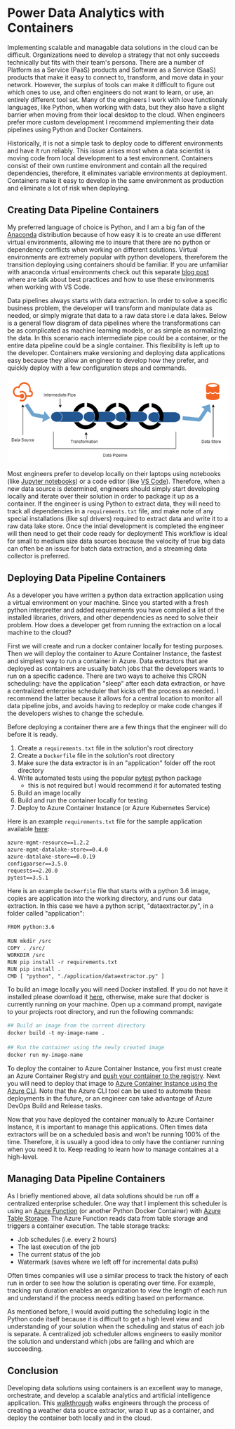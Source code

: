 # Power Data Analytics with Containers

Implementing scalable and managable data solutions in the cloud can be difficult. Organizations need to develop a strategy that not only succeeds technically but fits with their team's persona. There are a number of Platform as a Service (PaaS) products and Software as a Service (SaaS) products that make it easy to connect to, transform, and move data in your network. However, the surplus of tools can make it difficult to figure out which ones to use, and often engineers do not want to learn, or use, an entirely different tool set. Many of the engineers I work with love functionaly languages, like Python, when working with data, but they also have a slight barrier when moving from their local desktop to the cloud. When engineers prefer more custom development I recommend implementing their data pipelines using Python and Docker Containers.  

Historically, it is not a simple task to deploy code to different environments and have it run reliably. This issue arises most when a data scientist is moving code from local development to a test environment. Containers consist of their own runtime environment and contain all the required dependencies, therefore, it eliminates variable environments at deployment. Containers make it easy to develop in the same environment as production and eliminate a lot of risk when deploying.  

## Creating Data Pipeline Containers 
My preferred language of choice is Python, and I am a big fan of the [Anaconda](https://www.anaconda.com/) distribution because of how easy it is to create an use different virtual environments, allowing me to insure that there are no python or dependency conflicts when working on different solutions. Virtual environments are extremely popular with python developers, thereforem the transition deploying using containers should be familiar. If you are unfamiliar with anaconda virtual environments check out this separate [blog post](./AnacondaEnvironmentsUsingVSCode.md) where are talk about best practices and how to use these environments when working with VS Code.  

Data pipelines always starts with data extraction. In order to solve a specific business problem, the developer will transform and manipulate data as needed, or simply migrate that data to a raw data store i.e data lakes. Below is a general flow diagram of data pipelines where the transformations can be as complicated as machine learning models, or as simple as normalizing the data. In this scenario each intermediate pipe could be a container, or the entire data pipeline could be a single container. This flexibility is left up to the developer. Containers make versioning and deploying data applications easy because they allow an engineer to develop how they prefer, and quickly deploy with a few configuration steps and commands. 

![](./imgs/GeneralDataPipeline.png)

Most engineers prefer to develop locally on their laptops using notebooks (like [Jupyter notebooks](https://jupyter.org/)) or a code editor (like [VS Code](https://code.visualstudio.com/)). Therefore, when a new data source is determined, engineers should simply start developing locally and iterate over their solution in order to package it up as a container. If the engineer is using Python to extract data, they will need to track all dependencies in a `requirements.txt` file, and make note of any special installations (like sql drivers) required to extract data and write it to a raw data lake store. Once the intial development is completed the engineer will then need to get their code ready for deployment! This workflow is ideal for small to medium size data sources because the velocity of true big data can often be an issue for batch data extraction, and a streaming data collector is preferred. 

## Deploying Data Pipeline Containers
As a developer you have written a python data extraction application using a virtual environment on your machine. Since you started with a fresh python interpretter and added requirements you have compiled a list of the installed libraries, drivers, and other dependencies as need to solve their problem. How does a developer get from running the extraction on a local machine to the cloud? 

First we will create and run a docker container locally for testing purposes. Then we will deploy the container to Azure Container Instance, the fastest and simplest way to run a container in Azure. Data extractors that are deployed as containers are usually batch jobs that the developers wants to run on a specific cadence. There are two ways to acheive this CRON scheduling: have the application "sleep" after each data extraction, or have a centralized enterprise scheduler that kicks off the process as needed. I recommend the latter because it allows for a central location to monitor all data pipeline jobs, and avoids having to redeploy or make code changes if the developers wishes to change the schedule.  

Before deploying a container there are a few things that the engineer will do before it is ready.  
1. Create a `requirements.txt` file in the solution's root directory
1. Create a `Dockerfile` file in the solution's root directory
1. Make sure the data extractor is in an "application" folder off the root directory
1. Write automated tests using the popular [pytest](https://pypi.org/project/pytest/) python package 
    - this is not required but I would recommend it for automated testing
1. Build an image locally
1. Build and run the container locally for testing
1. Deploy to Azure Container Instance (or Azure Kubernetes Service)  


Here is an example `requirements.txt` file for the sample application available [here](/code/requirements.txt):  
```
azure-mgmt-resource==1.2.2
azure-mgmt-datalake-store==0.4.0
azure-datalake-store==0.0.19
configparser==3.5.0
requests==2.20.0
pytest==3.5.1
```


Here is an example `Dockerfile` file that starts with a python 3.6 image, copies are application into the working directory, and runs our data extraction. In this case we have a python script, "dataextractor.py", in a folder called "application":   
```
FROM python:3.6

RUN mkdir /src
COPY . /src/
WORKDIR /src
RUN pip install -r requirements.txt
RUN pip install .
CMD [ "python", "./application/dataextractor.py" ]
```

To build an image locally you will need Docker installed. If you do not have it installed please download it [here](https://www.docker.com/get-started), otherwise, make sure that docker is currently running on your machine. Open up a command prompt, navigate to your projects root directory, and run the following commands:  
```python
## Build an image from the current directory
docker build -t my-image-name .

## Run the container using the newly created image
docker run my-image-name

```

To deploy the container to Azure Container Instance, you first must create an Azure Container Registry and [push your container to the registry](https://docs.microsoft.com/en-us/azure/container-instances/container-instances-tutorial-prepare-acr). Next you will need to deploy that image to [Azure Container Instance using the Azure CLI](https://docs.microsoft.com/en-us/azure/container-instances/container-instances-tutorial-deploy-app). Note that the Azure CLI tool can be used to automate these deployments in the future, or an engineer can take advantage of Azure DevOps Build and Release tasks. 


Now that you have deployed the container manually to Azure Container Instance, it is important to manage this applications. Often times data extractors will be on a scheduled basis and won't be running 100% of the time. Therefore, it is usually a good idea to only have the contianer running when you need it to. Keep reading to learn how to manage containes at a high-level.  

## Managing Data Pipeline Containers

As I briefly mentioned above, all data solutions should be run off a centralized enterprise scheduler. One way that I implement this scheduler is using an [Azure Function](https://docs.microsoft.com/en-us/azure/azure-functions/) (or another Python Docker Container) with [Azure Table Storage](https://azure.microsoft.com/en-us/services/storage/tables/). The Azure Function reads data from table storage and triggers a container execution. The table storage tracks:  
- Job schedules (i.e. every 2 hours)  
- The last execution of the job
- The current status of the job
- Watermark (saves where we left off for incremental data pulls)

Often times companies will use a similar process to track the history of each run in order to see how the solution is operating over time. For example, tracking run duration enables an organization to view the length of each run and understand if the process needs editing based on performance.  

As mentioned before, I would avoid putting the scheduling logic in the Python code itself because it is difficult to get a high level view and understanding of your solution when the scheduling and status of each job is separate. A centralized job scheduler allows engineers to easily monitor the solution and understand which jobs are failing and which are succeeding. 

## Conclusion
Developing data solutions using containers is an excellent way to manage, orchestrate, and develop a scalable analytics and artificial intelligence application. This [walkthrough](../walkthrough/01_WritingDataExtractors.md) walks engineers through the process of creating a weather data source extractor, wrap it up as a container, and deploy the container both locally and in the cloud. 






